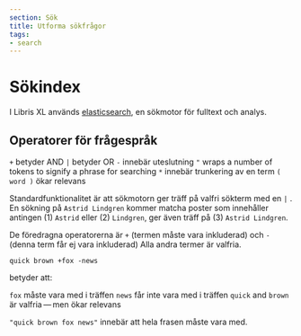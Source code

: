 ```yaml
---
section: Sök
title: Utforma sökfrågor
tags:
- search
---
```


# Sökindex

I Libris XL används [elasticsearch](https://www.elastic.co/), en sökmotor för fulltext och analys.


## Operatorer för frågespråk

`+` betyder AND
`|` betyder OR
`-` innebär uteslutning
`"` wraps a number of tokens to signify a phrase for searching
`*` innebär trunkering av en term
`( word )` ökar relevans


Standardfunktionalitet är att sökmotorn ger träff på valfri sökterm med en `|` . En sökning på `Astrid Lindgren` kommer matcha poster som innehåller antingen (1) `Astrid` eller (2) `Lindgren`, ger även träff på (3) `Astrid Lindgren`.

De föredragna operatorerna är `+` (termen måste vara inkluderad) och `-` (denna term får ej vara inkluderad) Alla andra termer är valfria.

`quick brown +fox -news`

betyder att:

`fox` måste vara med i träffen
`news` får inte vara med i träffen
`quick` and `brown` är valfria — men ökar relevans

`"quick brown fox news"` innebär att hela frasen måste vara med.
